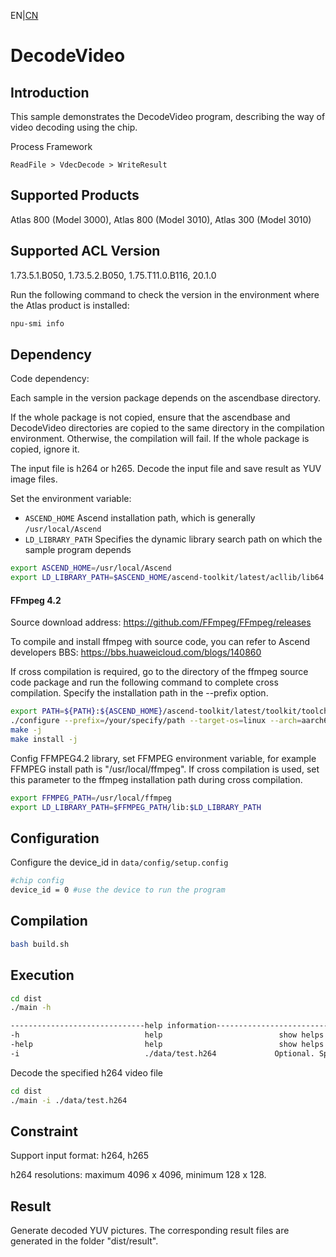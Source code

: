 EN|[CN](README.zh.md)
# DecodeVideo

## Introduction

This sample demonstrates the DecodeVideo program, describing the way of video decoding using the chip.

Process Framework

```
ReadFile > VdecDecode > WriteResult
```

## Supported Products

Atlas 800 (Model 3000), Atlas 800 (Model 3010), Atlas 300 (Model 3010)

## Supported ACL Version

1.73.5.1.B050, 1.73.5.2.B050, 1.75.T11.0.B116, 20.1.0

Run the following command to check the version in the environment where the Atlas product is installed:
```bash
npu-smi info
```

## Dependency

Code dependency:

Each sample in the version package depends on the ascendbase directory.

If the whole package is not copied, ensure that the ascendbase and DecodeVideo directories are copied to the same directory in the compilation environment. Otherwise, the compilation will fail. If the whole package is copied, ignore it.

The input file is h264 or h265. Decode the input file and save result as YUV image files.

Set the environment variable:
*  `ASCEND_HOME`      Ascend installation path, which is generally `/usr/local/Ascend`
*  `LD_LIBRARY_PATH`  Specifies the dynamic library search path on which the sample program depends

```bash
export ASCEND_HOME=/usr/local/Ascend
export LD_LIBRARY_PATH=$ASCEND_HOME/ascend-toolkit/latest/acllib/lib64:$LD_LIBRARY_PATH
```

#### FFmpeg 4.2

Source download address: https://github.com/FFmpeg/FFmpeg/releases

To compile and install ffmpeg with source code, you can refer to Ascend developers BBS: https://bbs.huaweicloud.com/blogs/140860

If cross compilation is required, go to the directory of the ffmpeg source code package and run the following command to complete cross compilation. Specify the installation path in the --prefix option.

```bash
export PATH=${PATH}:${ASCEND_HOME}/ascend-toolkit/latest/toolkit/toolchain/hcc/bin
./configure --prefix=/your/specify/path --target-os=linux --arch=aarch64 --enable-cross-compile --cross-prefix=aarch64-target-linux-gnu- --enable-shared --disable-doc --disable-vaapi --disable-libxcb --disable-libxcb-shm --disable-libxcb-xfixes --disable-libxcb-shape --disable-asm
make -j
make install -j
```

Config FFMPEG4.2 library, set FFMPEG environment variable, for example FFMPEG install path is "/usr/local/ffmpeg". If cross compilation is used, set this parameter to the ffmpeg installation path during cross compilation.
```bash
export FFMPEG_PATH=/usr/local/ffmpeg
export LD_LIBRARY_PATH=$FFMPEG_PATH/lib:$LD_LIBRARY_PATH
```

## Configuration

Configure the device_id in `data/config/setup.config`

```bash
#chip config
device_id = 0 #use the device to run the program
```

## Compilation

```bash
bash build.sh
```

## Execution

```bash
cd dist
./main -h

------------------------------help information------------------------------
-h                            help                          show helps
-help                         help                          show helps
-i                            ./data/test.h264             Optional. Specify the input image, default: ./data/test.h264

```

Decode the specified h264 video file
```bash
cd dist
./main -i ./data/test.h264
```

## Constraint

Support input format: h264, h265

h264 resolutions: maximum 4096 x 4096, minimum 128 x 128.


## Result

Generate decoded YUV pictures. The corresponding result files are generated in the folder "dist/result".

